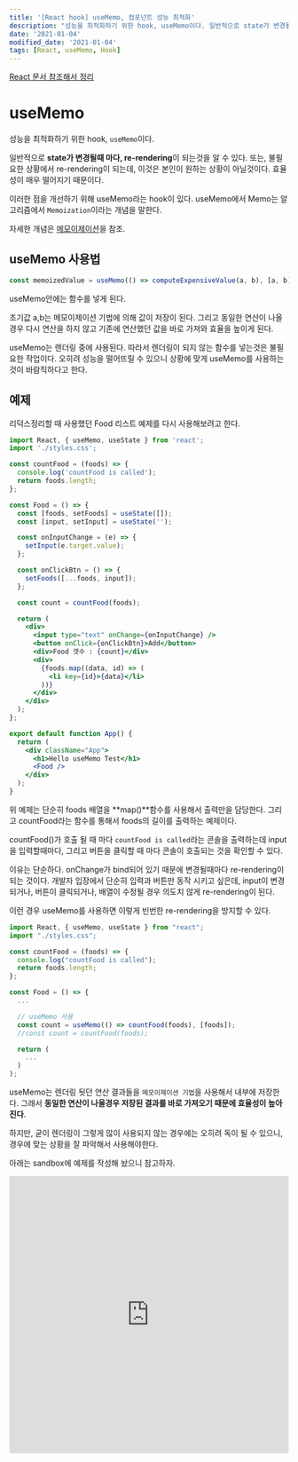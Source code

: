 ```yaml
---
title: '[React hook] useMemo, 컴포넌트 성능 최적화'
description: "성능을 최적화하기 위한 hook, useMemo이다. 일반적으로 state가 변경될때 마다, re-rendering이 되는것을 알 수 있다..."
date: '2021-01-04'
modified_date: '2021-01-04'
tags: [React, useMemo, Hook]
---
```


[React 문서 참조해서 정리](https://ko.reactjs.org/docs/hooks-reference.html#usememo)

# useMemo

성능을 최적화하기 위한 hook, `useMemo`이다.

일반적으로 **state가 변경될때 마다, re-rendering**이 되는것을 알 수 있다. 또는, 불필요한 상황에서 re-rendering이 되는데, 이것은 본인이 원하는 상황이 아닐것이다. 효율성이 매우 떨어지기 때문이다.

이러한 점을 개선하기 위해 useMemo라는 hook이 있다. useMemo에서 Memo는 알고리즘에서 `Memoization`이라는 개념을 말한다.

자세한 개념은 [메모이제이션](https://ko.wikipedia.org/wiki/%EB%A9%94%EB%AA%A8%EC%9D%B4%EC%A0%9C%EC%9D%B4%EC%85%98)을 참조.

## useMemo 사용법

```jsx
const memoizedValue = useMemo(() => computeExpensiveValue(a, b), [a, b]);
```

useMemo안에는 함수를 넣게 된다.

초기값 a,b는 메모이제이션 기법에 의해 값이 저장이 된다. 그리고 동일한 연산이 나올 경우 다시 연산을 하지 않고 기존에 연산했던 값을 바로 가져와 효율을 높이게 된다.

useMemo는 렌더링 중에 사용된다. 따라서 렌더링이 되지 않는 함수를 넣는것은 불필요한 작업이다. 오히려 성능을 떨어뜨릴 수 있으니 상황에 맞게 useMemo를 사용하는 것이 바람직하다고 한다.

## 예제

리덕스정리할 때 사용했던 Food 리스트 예제를 다시 사용해보려고 한다.

```jsx
import React, { useMemo, useState } from 'react';
import './styles.css';

const countFood = (foods) => {
  console.log('countFood is called');
  return foods.length;
};

const Food = () => {
  const [foods, setFoods] = useState([]);
  const [input, setInput] = useState('');

  const onInputChange = (e) => {
    setInput(e.target.value);
  };

  const onClickBtn = () => {
    setFoods([...foods, input]);
  };

  const count = countFood(foods);

  return (
    <div>
      <input type="text" onChange={onInputChange} />
      <button onClick={onClickBtn}>Add</button>
      <div>Food 갯수 : {count}</div>
      <div>
        {foods.map((data, id) => (
          <li key={id}>{data}</li>
        ))}
      </div>
    </div>
  );
};

export default function App() {
  return (
    <div className="App">
      <h1>Hello useMemo Test</h1>
      <Food />
    </div>
  );
}
```

위 예제는 단순히 foods 배열을 **map()**함수를 사용해서 출력만을 담당한다. 그리고 countFood라는 함수를 통해서 foods의 길이를 출력하는 예제이다.

countFood()가 호출 될 때 마다 `countFood is called`라는 콘솔을 출력하는데 input을 입력할때마다, 그리고 버튼을 클릭할 때 마다 콘솔이 호출되는 것을 확인할 수 있다.

이유는 단순하다. onChange가 bind되어 있기 때문에 변경될때마다 re-rendering이 되는 것이다. 개발자 입장에서 단순히 입력과 버튼만 동작 시키고 싶은데, input이 변경되거나, 버튼이 클릭되거나, 배열이 수정될 경우 의도치 않게 re-rendering이 된다.

이런 경우 useMemo를 사용하면 이렇게 빈번한 re-rendering을 방지할 수 있다.

```jsx
import React, { useMemo, useState } from "react";
import "./styles.css";

const countFood = (foods) => {
  console.log("countFood is called");
  return foods.length;
};

const Food = () => {
  ...

  // useMemo 사용
  const count = useMemo(() => countFood(foods), [foods]);
  //const count = countFood(foods);

  return (
    ...
  )
);
```

useMemo는 렌더링 됫던 연산 결과들을 `메모이제이션 기법`을 사용해서 내부에 저장한다. 그래서 **동일한 연산이 나올경우 저장된 결과를 바로 가져오기 때문에 효율성이 높아진다**.

하지만, 굳이 렌더링이 그렇게 많이 사용되지 않는 경우에는 오히려 독이 될 수 있으니, 경우에 맞는 상황을 잘 파악해서 사용해야한다.

아래는 sandbox에 예제를 작성해 놨으니 참고하자.

<iframe src="https://codesandbox.io/embed/zealous-hypatia-t9fqz?fontsize=14&hidenavigation=1&theme=dark"
     style="width:100%; height:500px; border:0; border-radius: 4px; overflow:hidden;"
     title="zealous-hypatia-t9fqz"
     allow="accelerometer; ambient-light-sensor; camera; encrypted-media; geolocation; gyroscope; hid; microphone; midi; payment; usb; vr; xr-spatial-tracking"
     sandbox="allow-forms allow-modals allow-popups allow-presentation allow-same-origin allow-scripts"
   ></iframe>
